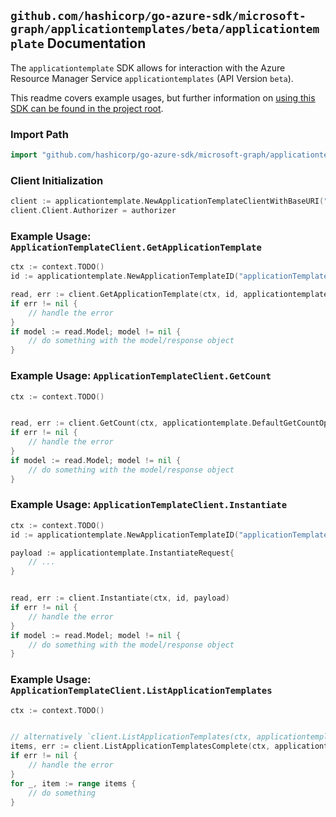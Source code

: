 
## `github.com/hashicorp/go-azure-sdk/microsoft-graph/applicationtemplates/beta/applicationtemplate` Documentation

The `applicationtemplate` SDK allows for interaction with the Azure Resource Manager Service `applicationtemplates` (API Version `beta`).

This readme covers example usages, but further information on [using this SDK can be found in the project root](https://github.com/hashicorp/go-azure-sdk/tree/main/docs).

### Import Path

```go
import "github.com/hashicorp/go-azure-sdk/microsoft-graph/applicationtemplates/beta/applicationtemplate"
```


### Client Initialization

```go
client := applicationtemplate.NewApplicationTemplateClientWithBaseURI("https://management.azure.com")
client.Client.Authorizer = authorizer
```


### Example Usage: `ApplicationTemplateClient.GetApplicationTemplate`

```go
ctx := context.TODO()
id := applicationtemplate.NewApplicationTemplateID("applicationTemplateIdValue")

read, err := client.GetApplicationTemplate(ctx, id, applicationtemplate.DefaultGetApplicationTemplateOperationOptions())
if err != nil {
	// handle the error
}
if model := read.Model; model != nil {
	// do something with the model/response object
}
```


### Example Usage: `ApplicationTemplateClient.GetCount`

```go
ctx := context.TODO()


read, err := client.GetCount(ctx, applicationtemplate.DefaultGetCountOperationOptions())
if err != nil {
	// handle the error
}
if model := read.Model; model != nil {
	// do something with the model/response object
}
```


### Example Usage: `ApplicationTemplateClient.Instantiate`

```go
ctx := context.TODO()
id := applicationtemplate.NewApplicationTemplateID("applicationTemplateIdValue")

payload := applicationtemplate.InstantiateRequest{
	// ...
}


read, err := client.Instantiate(ctx, id, payload)
if err != nil {
	// handle the error
}
if model := read.Model; model != nil {
	// do something with the model/response object
}
```


### Example Usage: `ApplicationTemplateClient.ListApplicationTemplates`

```go
ctx := context.TODO()


// alternatively `client.ListApplicationTemplates(ctx, applicationtemplate.DefaultListApplicationTemplatesOperationOptions())` can be used to do batched pagination
items, err := client.ListApplicationTemplatesComplete(ctx, applicationtemplate.DefaultListApplicationTemplatesOperationOptions())
if err != nil {
	// handle the error
}
for _, item := range items {
	// do something
}
```
